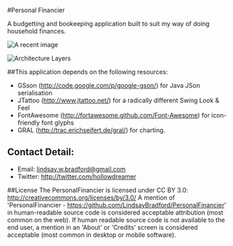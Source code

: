 #Personal Financier

A budgetting and bookeeping application built to suit my way of doing household finances.

![A recent image](https://p.twimg.com/At3ZX2hCAAESHzo.png:large) 

![Architecture Layers](https://p.twimg.com/AsfwyrBCEAEoGza.png:large)

##This application depends on the following resources:
  * GSson (<http://code.google.com/p/google-gson/>) for Java JSon serialisation
  * JTattoo (<http://www.jtattoo.net/>) for a radically different Swing Look & Feel
  * FontAwesome (<http://fortawesome.github.com/Font-Awesome>) for icon-friendly font glyphs 
  * GRAL (<http://trac.erichseifert.de/gral/>) for charting. 
  
## Contact Detail:
- Email: lindsay.w.bradford@gmail.com
- Twitter: http://twitter.com/hollowdreamer

##License
The PersonalFinancier is licensed under CC BY 3.0:
http://creativecommons.org/licenses/by/3.0/
A mention of 'PersonalFinancier - https://github.com/LindsayBradford/PersonalFinancier'
in human-readable source code is considered acceptable attribution (most common on the
web). If human readable source code is not available to the end user, a mention in an 'About' 
or 'Credits' screen is considered acceptable (most common in desktop or mobile software).
